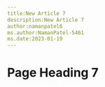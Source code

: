 ```yaml
---
title:New Article 7
description:New Article 7
author:namanpatel6
ms.author:NamanPatel-5461
ms.date:2023-01-19
---
```


# Page Heading 7


